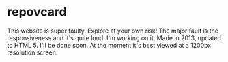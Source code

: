 # repovcard

This website is super faulty. Explore at your own risk! 
The major fault is the responsiveness and it's quite loud. 
I'm working on it.
Made in 2013, updated to HTML 5. I'll be done soon. 
At the moment it's best viewed at a 1200px resolution screen.
